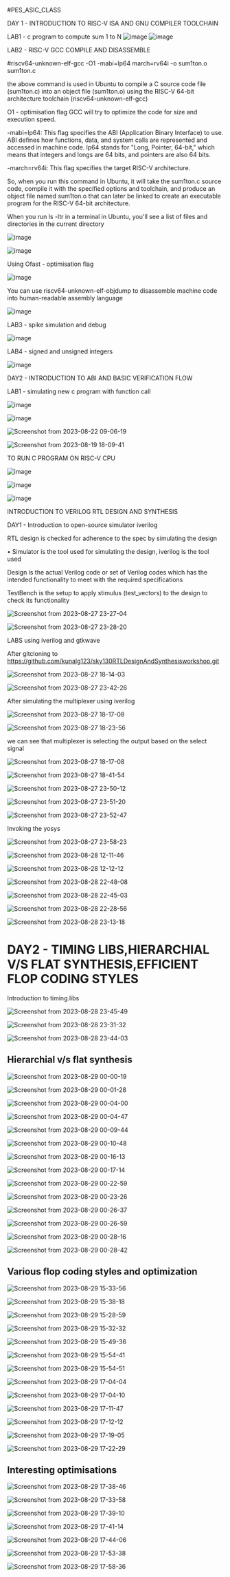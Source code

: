 #PES_ASIC_CLASS

DAY 1 - INTRODUCTION TO RISC-V ISA AND GNU COMPILER TOOLCHAIN

LAB1 - c program to compute sum 1 to N
![image](https://github.com/kushal2710/pes_asic_class/assets/115935208/5773fe42-28bb-4e42-9b0f-832bc90e8abc)
![image](https://github.com/kushal2710/pes_asic_class/assets/115935208/21260005-cdf4-4acd-84bc-00ee17a52a17)

LAB2 - RISC-V GCC COMPILE AND DISASSEMBLE

#riscv64-unknown-elf-gcc -O1  -mabi=lp64  march=rv64i  -o sum1ton.o  sum1ton.c 

the above command is used in Ubuntu to compile a C source code file (sum1ton.c) into an object file (sum1ton.o) using the RISC-V 64-bit architecture toolchain (riscv64-unknown-elf-gcc)

O1 - optimisation flag GCC will try to optimize the code for size and execution speed.

-mabi=lp64: This flag specifies the ABI (Application Binary Interface) to use. ABI defines how functions, data, and system calls are represented and accessed in machine code. lp64 stands for "Long, Pointer, 64-bit," which means that integers and longs are 64 bits, and pointers are also 64 bits.

-march=rv64i: This flag specifies the target RISC-V architecture. 

So, when you run this command in Ubuntu, it will take the sum1ton.c source code, compile it with the specified options and toolchain, and produce an object file named sum1ton.o that can later be linked to create an executable program for the RISC-V 64-bit architecture.

When you run ls -ltr in a terminal in Ubuntu, you'll see a list of files and directories in the current directory

![image](https://github.com/kushal2710/pes_asic_class/assets/115935208/a34f4af7-5378-4cfe-a9eb-936eca0a661e)

![image](https://github.com/kushal2710/pes_asic_class/assets/115935208/6e2f4e6d-5334-48f1-ab25-8a4b153d4dd7)

Using Ofast - optimisation flag 

![image](https://github.com/kushal2710/pes_asic_class/assets/115935208/c2730444-1907-4b2a-914c-e7a278cd71cc)

You can use riscv64-unknown-elf-objdump to disassemble machine code into human-readable assembly language

![image](https://github.com/kushal2710/pes_asic_class/assets/115935208/50cd1940-0c7e-445f-a673-095294e7f036)

LAB3 - spike simulation and debug

![image](https://github.com/kushal2710/pes_asic_class/assets/115935208/95881567-bef9-4e00-a1df-ca9942e0251d)

LAB4 - signed and unsigned integers

![image](https://github.com/kushal2710/pes_asic_class/assets/115935208/ea752c52-caef-4b37-a03c-2759f910fc0f)

DAY2 - INTRODUCTION TO ABI AND BASIC VERIFICATION FLOW

LAB1 - simulating new c program with function call

![image](https://github.com/kushal2710/pes_asic_class/assets/115935208/d7410f44-5ecd-4f5b-93d8-68f9740c8e15)

![image](https://github.com/kushal2710/pes_asic_class/assets/115935208/34badac8-eaba-4d25-b870-5526175dc31e)

![Screenshot from 2023-08-22 09-06-19](https://github.com/kushal2710/pes_asic_class/assets/115935208/a217b637-e54d-4470-a6d7-d0002ba9e8e6)


![Screenshot from 2023-08-19 18-09-41](https://github.com/kushal2710/pes_asic_class/assets/115935208/b57724d5-8d0f-43ab-a1b4-22e5680cca24)

TO RUN C PROGRAM ON RISC-V CPU

![image](https://github.com/kushal2710/pes_asic_class/assets/115935208/3897a88c-52a2-4247-8a53-6d76b8360714)

![image](https://github.com/kushal2710/pes_asic_class/assets/115935208/578cd5ed-7ffe-48b4-a320-4e7d82f89970)

![image](https://github.com/kushal2710/pes_asic_class/assets/115935208/fa303720-2a16-438a-991b-2e5a0e42c0c1)

INTRODUCTION TO VERILOG RTL DESIGN AND SYNTHESIS

DAY1 - Introduction to open-source simulator iverilog

 RTL design is checked for adherence to the spec by simulating the design

• Simulator is the tool used for simulating the design, iverilog is the tool used 

  Design is the actual Verilog code or set of Verilog codes which has the intended functionality to meet with the required specifications

  TestBench is the setup to apply stimulus (test_vectors) to the design to check its functionality

  ![Screenshot from 2023-08-27 23-27-04](https://github.com/kushal2710/pes_asic_class/assets/115935208/691762b3-69e4-44e3-9ae3-78b6d759ec17)

  ![Screenshot from 2023-08-27 23-28-20](https://github.com/kushal2710/pes_asic_class/assets/115935208/f4d958c6-71ce-49de-9744-e1091210bf5f)

 LABS using iverilog and gtkwave 

 After gitcloning to https://github.com/kunalg123/sky130RTLDesignAndSynthesisworkshop.git

 ![Screenshot from 2023-08-27 18-14-03](https://github.com/kushal2710/pes_asic_class/assets/115935208/82ad467a-c40d-4643-819e-e55a68f5cc0c)

 ![Screenshot from 2023-08-27 23-42-26](https://github.com/kushal2710/pes_asic_class/assets/115935208/9785d898-103d-4801-a970-7a29df3ac2ef)

 After simulating the multiplexer using iverilog 

 ![Screenshot from 2023-08-27 18-17-08](https://github.com/kushal2710/pes_asic_class/assets/115935208/af25ea3b-f138-46d6-9985-0ac92bfe8cfd)

 ![Screenshot from 2023-08-27 18-23-56](https://github.com/kushal2710/pes_asic_class/assets/115935208/440527bc-7b46-4905-8200-8cff5e599246)

 we can see that multiplexer is selecting the output based on the select signal 

 ![Screenshot from 2023-08-27 18-17-08](https://github.com/kushal2710/pes_asic_class/assets/115935208/4fe340ca-6783-402e-b57e-bdc028e60eb2)

 ![Screenshot from 2023-08-27 18-41-54](https://github.com/kushal2710/pes_asic_class/assets/115935208/1f212761-117a-425d-8ed8-34270b8edfd3)

 ![Screenshot from 2023-08-27 23-50-12](https://github.com/kushal2710/pes_asic_class/assets/115935208/21856417-c99e-4ac5-9500-d657f936b785)

 ![Screenshot from 2023-08-27 23-51-20](https://github.com/kushal2710/pes_asic_class/assets/115935208/25799ab3-3571-4ecc-8ae7-82c2117e0490)

 ![Screenshot from 2023-08-27 23-52-47](https://github.com/kushal2710/pes_asic_class/assets/115935208/98dd8dd3-0c1d-4ad9-b63a-09d4f8d46fe5)

 Invoking the yosys

 ![Screenshot from 2023-08-27 23-58-23](https://github.com/kushal2710/pes_asic_class/assets/115935208/2088e3ec-d445-49d1-9e0f-a5a61f07a14d)

 ![Screenshot from 2023-08-28 12-11-46](https://github.com/kushal2710/pes_asic_class/assets/115935208/fdf6c8f7-2660-487d-909c-f926c05b4790)

 ![Screenshot from 2023-08-28 12-12-12](https://github.com/kushal2710/pes_asic_class/assets/115935208/32f03763-ab85-4538-b101-fdafc3728f52)

 ![Screenshot from 2023-08-28 22-48-08](https://github.com/kushal2710/pes_asic_class/assets/115935208/764c4055-5319-46ad-a160-c91a48bf19ec)

 ![Screenshot from 2023-08-28 22-45-03](https://github.com/kushal2710/pes_asic_class/assets/115935208/55ba2c03-fd21-4c09-928c-0441e066dd07)
 
 ![Screenshot from 2023-08-28 22-28-56](https://github.com/kushal2710/pes_asic_class/assets/115935208/a82f1432-cacf-487b-aafa-ab008652f075)

 ![Screenshot from 2023-08-28 23-13-18](https://github.com/kushal2710/pes_asic_class/assets/115935208/93886b7e-6e08-4bd1-a144-313d934d3606)

 # DAY2 - TIMING LIBS,HIERARCHIAL V/S FLAT SYNTHESIS,EFFICIENT FLOP CODING STYLES

 Introduction to timing.libs
 
 ![Screenshot from 2023-08-28 23-45-49](https://github.com/kushal2710/pes_asic_class/assets/115935208/e4adcf16-06bd-4bd4-b9bd-6f060151bbb1)

 ![Screenshot from 2023-08-28 23-31-32](https://github.com/kushal2710/pes_asic_class/assets/115935208/13b7545f-a296-4f8d-b229-632b09d6e29c)

 ![Screenshot from 2023-08-28 23-44-03](https://github.com/kushal2710/pes_asic_class/assets/115935208/8c253dbc-ea7e-4613-8b0d-2c777c20bcb0)

 ## Hierarchial v/s flat synthesis

 ![Screenshot from 2023-08-29 00-00-19](https://github.com/kushal2710/pes_asic_class/assets/115935208/9d969171-c754-488b-a964-1e05df741e5e)

 ![Screenshot from 2023-08-29 00-01-28](https://github.com/kushal2710/pes_asic_class/assets/115935208/2c3e729c-770c-4279-9b4d-0f88bf0f9e0f)

 ![Screenshot from 2023-08-29 00-04-00](https://github.com/kushal2710/pes_asic_class/assets/115935208/2d40c6f7-8ac3-4c19-a740-de8e1d67ef69)

 ![Screenshot from 2023-08-29 00-04-47](https://github.com/kushal2710/pes_asic_class/assets/115935208/a32f3aa9-9a06-4fd8-a10f-ddb66863d4ad)

 ![Screenshot from 2023-08-29 00-09-44](https://github.com/kushal2710/pes_asic_class/assets/115935208/4c78af00-0afc-4690-8b06-9e965012cdf2)

 ![Screenshot from 2023-08-29 00-10-48](https://github.com/kushal2710/pes_asic_class/assets/115935208/7cf7a180-a7ee-4d28-9167-b3f9644bcd5d)

 ![Screenshot from 2023-08-29 00-16-13](https://github.com/kushal2710/pes_asic_class/assets/115935208/f256674c-a41e-4407-971d-83b7750cf223)

 ![Screenshot from 2023-08-29 00-17-14](https://github.com/kushal2710/pes_asic_class/assets/115935208/bca052c0-9b91-4038-80b7-2c9240ae25ed)

 ![Screenshot from 2023-08-29 00-22-59](https://github.com/kushal2710/pes_asic_class/assets/115935208/ca90ac8b-b00d-4623-b8ce-0bd661d37f3b)

 ![Screenshot from 2023-08-29 00-23-26](https://github.com/kushal2710/pes_asic_class/assets/115935208/cbbd41e2-a439-458e-b3e3-baec121cd299)

 ![Screenshot from 2023-08-29 00-26-37](https://github.com/kushal2710/pes_asic_class/assets/115935208/329db042-bc9d-44dd-bee9-4ab15ca132c1)

 ![Screenshot from 2023-08-29 00-26-59](https://github.com/kushal2710/pes_asic_class/assets/115935208/d6083a0a-3f49-4039-af16-1ba5876cccfa)

 ![Screenshot from 2023-08-29 00-28-16](https://github.com/kushal2710/pes_asic_class/assets/115935208/d3304955-c020-4af7-af3a-c9be8b4e7127)

 ![Screenshot from 2023-08-29 00-28-42](https://github.com/kushal2710/pes_asic_class/assets/115935208/46aed982-26ec-45b2-9730-81c82881301c)

 ## Various flop coding styles and optimization

 ![Screenshot from 2023-08-29 15-33-56](https://github.com/kushal2710/pes_asic_class/assets/115935208/3e2c4c5a-7199-4493-9a6c-94a38bbc530e)

 ![Screenshot from 2023-08-29 15-38-18](https://github.com/kushal2710/pes_asic_class/assets/115935208/7f5e7b78-f68e-4a45-8ba6-9484a428d42c)

 ![Screenshot from 2023-08-29 15-28-59](https://github.com/kushal2710/pes_asic_class/assets/115935208/176939bb-4df2-46ff-bc40-7d08f1b8427e)

 ![Screenshot from 2023-08-29 15-32-32](https://github.com/kushal2710/pes_asic_class/assets/115935208/b14a61e0-75c9-418f-99c7-e7af8f9b7228)

 ![Screenshot from 2023-08-29 15-49-36](https://github.com/kushal2710/pes_asic_class/assets/115935208/3b948a4c-4f94-4bd8-aaf6-b183bf6d6854)

 ![Screenshot from 2023-08-29 15-54-41](https://github.com/kushal2710/pes_asic_class/assets/115935208/96815590-3893-4c5e-8241-5505fcbab4b7)

 ![Screenshot from 2023-08-29 15-54-51](https://github.com/kushal2710/pes_asic_class/assets/115935208/807b4bc6-c3bb-413f-a1b6-ee300b39161a)

 ![Screenshot from 2023-08-29 17-04-04](https://github.com/kushal2710/pes_asic_class/assets/115935208/ecf723e7-d242-4c58-9cdc-50e8c1fbdb16)

 ![Screenshot from 2023-08-29 17-04-10](https://github.com/kushal2710/pes_asic_class/assets/115935208/6acbf113-1bab-473c-a41d-dbbad7ee2986)

 ![Screenshot from 2023-08-29 17-11-47](https://github.com/kushal2710/pes_asic_class/assets/115935208/710d049d-f5c0-4a5d-b021-d622e7b6d993)

 ![Screenshot from 2023-08-29 17-12-12](https://github.com/kushal2710/pes_asic_class/assets/115935208/8fc63076-82d4-4245-8c1e-15d37b7c8faf)

 ![Screenshot from 2023-08-29 17-19-05](https://github.com/kushal2710/pes_asic_class/assets/115935208/25909262-cc65-46ab-aabc-b3b504baf771)

 ![Screenshot from 2023-08-29 17-22-29](https://github.com/kushal2710/pes_asic_class/assets/115935208/248d1e34-6a0b-4b62-bb75-cbe1a7760abc)

 ## Interesting optimisations

 ![Screenshot from 2023-08-29 17-38-46](https://github.com/kushal2710/pes_asic_class/assets/115935208/f7a07484-7355-4875-9222-8f57f2340f93)

 ![Screenshot from 2023-08-29 17-33-58](https://github.com/kushal2710/pes_asic_class/assets/115935208/8f1e7e4f-2269-4d5f-a63f-e141550ad987)

 ![Screenshot from 2023-08-29 17-39-10](https://github.com/kushal2710/pes_asic_class/assets/115935208/9e51bf67-a5ac-4808-82f9-8191a148aef3)

 ![Screenshot from 2023-08-29 17-41-14](https://github.com/kushal2710/pes_asic_class/assets/115935208/c5f69dc3-4722-46a1-999b-9b412f8f28f0)

 ![Screenshot from 2023-08-29 17-44-06](https://github.com/kushal2710/pes_asic_class/assets/115935208/a4e894b3-4971-40a8-b91a-f01793b15f4a)

 ![Screenshot from 2023-08-29 17-53-38](https://github.com/kushal2710/pes_asic_class/assets/115935208/5f45861f-5c64-48ff-aa74-fad749148571)

 ![Screenshot from 2023-08-29 17-58-36](https://github.com/kushal2710/pes_asic_class/assets/115935208/c90b985d-1bf5-4833-8350-3aa17a8ad7c5)
